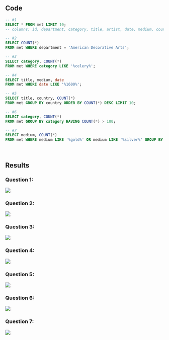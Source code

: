 ## Code
```sql
-- #1 
SELECT * FROM met LIMIT 10;
-- columns: id, department, category, title, artist, date, medium, country

-- #2
SELECT COUNT(*)
FROM met WHERE department = 'American Decorative Arts';

-- #3
SELECT category, COUNT(*)
FROM met WHERE category LIKE '%celery%';

-- #4
SELECT title, medium, date
FROM met WHERE date LIKE '%1600%';

-- #5
SELECT title, country, COUNT(*)
FROM met GROUP BY country ORDER BY COUNT(*) DESC LIMIT 10;

-- #6
SELECT category, COUNT(*)
FROM met GROUP BY category HAVING COUNT(*) > 100;

-- #7
SELECT medium, COUNT(*)
FROM met WHERE medium LIKE '%gold%' OR medium LIKE '%silver%' GROUP BY medium ORDER BY COUNT(*) DESC LIMIT 10;
```

<br>

## Results

### Question 1:
![](https://github.com/jeyla380/codecademy_projects/blob/main/datascience/sql/metropolitan_museum_of_art/results/Q1_Result.png)

### Question 2:
![](https://github.com/jeyla380/codecademy_projects/blob/main/datascience/sql/metropolitan_museum_of_art/results/Q2_Result.png)

### Question 3:
![](https://github.com/jeyla380/codecademy_projects/blob/main/datascience/sql/metropolitan_museum_of_art/results/Q3_Result.png)

### Question 4:
![](https://github.com/jeyla380/codecademy_projects/blob/main/datascience/sql/metropolitan_museum_of_art/results/Q4_Result.png)

### Question 5:
![](https://github.com/jeyla380/codecademy_projects/blob/main/datascience/sql/metropolitan_museum_of_art/results/Q5_Result.png)

### Question 6:
![](https://github.com/jeyla380/codecademy_projects/blob/main/datascience/sql/metropolitan_museum_of_art/results/Q6_Result.png)

### Question 7:
![](https://github.com/jeyla380/codecademy_projects/blob/main/datascience/sql/metropolitan_museum_of_art/results/Q7_Result.png)
